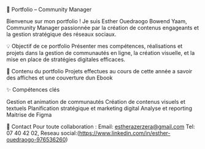 📌 Portfolio – Community Manager

Bienvenue sur mon portfolio !
Je suis Esther Ouedraogo Bowend Yaam, Community Manager passionnée par la création de contenus engageants et la gestion stratégique des réseaux sociaux.

💡 Objectif de ce portfolio
Présenter mes compétences, réalisations et projets dans la gestion de communautés en ligne, la création visuelle, et la mise en place de stratégies digitales efficaces.

📂 Contenu du portfolio
 Projets effectues au cours de cette année
 a savoir des affiches et une couverture dun Ebook 

✨ Compétences clés

Gestion et animation de communautés
Création de contenus visuels et textuels
Planification stratégique et marketing digital
Analyse et reporting
Maitrise de Figma 

📩 Contact
Pour toute collaboration : Email: estherazerzera@gmail.com Tel: 07 40 42 02, Reseau social:(https://www.linkedin.com/in/esther-ouedraogo-976536260)

